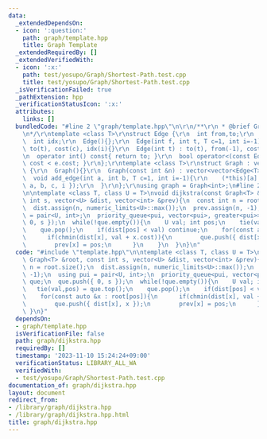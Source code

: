 ```yaml
---
data:
  _extendedDependsOn:
  - icon: ':question:'
    path: graph/template.hpp
    title: Graph Template
  _extendedRequiredBy: []
  _extendedVerifiedWith:
  - icon: ':x:'
    path: test/yosupo/Graph/Shortest-Path.test.cpp
    title: test/yosupo/Graph/Shortest-Path.test.cpp
  _isVerificationFailed: true
  _pathExtension: hpp
  _verificationStatusIcon: ':x:'
  attributes:
    links: []
  bundledCode: "#line 2 \"graph/template.hpp\"\n\r\n/**\r\n * @brief Graph Template\r\
    \n*/\r\ntemplate <class T>\r\nstruct Edge {\r\n  int from,to;\r\n  T cost;\r\n\
    \  int idx;\r\n  Edge(){};\r\n  Edge(int f, int t, T c=1, int i=-1) : from(f),\
    \ to(t), cost(c), idx(i){}\r\n  Edge(int t) : to(t), from(-1), cost(1), idx(-1){}\r\
    \n  operator int() const{ return to; }\r\n  bool operator<(const Edge &e){ return\
    \ cost < e.cost; }\r\n};\r\ntemplate <class T>\r\nstruct Graph : vector<vector<Edge<T>>>\
    \ {\r\n  Graph(){}\r\n  Graph(const int &n) : vector<vector<Edge<T>>>(n){}\r\n\
    \  void add_edge(int a, int b, T c=1, int i=-1){\r\n    (*this)[a].push_back({\
    \ a, b, c, i });\r\n  }\r\n};\r\nusing graph = Graph<int>;\n#line 2 \"graph/dijkstra.hpp\"\
    \n\ntemplate <class T, class U = T>\nvoid dijkstra(const Graph<T> &root, const\
    \ int s, vector<U> &dist, vector<int> &prev){\n  const int n = root.size();\n\
    \  dist.assign(n, numeric_limits<U>::max());\n  prev.assign(n, -1);\n  using pui\
    \ = pair<U, int>;\n  priority_queue<pui, vector<pui>, greater<pui>> que;\n  que.push({\
    \ 0, s });\n  while(!que.empty()){\n    U val; int pos;\n    tie(val,pos) = que.top();\n\
    \    que.pop();\n    if(dist[pos] < val) continue;\n    for(const auto &x : root[pos]){\n\
    \      if(chmin(dist[x], val + x.cost)){\n        que.push({ dist[x], x });\n\
    \        prev[x] = pos;\n      }\n    }\n  }\n}\n"
  code: "#include \"template.hpp\"\n\ntemplate <class T, class U = T>\nvoid dijkstra(const\
    \ Graph<T> &root, const int s, vector<U> &dist, vector<int> &prev){\n  const int\
    \ n = root.size();\n  dist.assign(n, numeric_limits<U>::max());\n  prev.assign(n,\
    \ -1);\n  using pui = pair<U, int>;\n  priority_queue<pui, vector<pui>, greater<pui>>\
    \ que;\n  que.push({ 0, s });\n  while(!que.empty()){\n    U val; int pos;\n \
    \   tie(val,pos) = que.top();\n    que.pop();\n    if(dist[pos] < val) continue;\n\
    \    for(const auto &x : root[pos]){\n      if(chmin(dist[x], val + x.cost)){\n\
    \        que.push({ dist[x], x });\n        prev[x] = pos;\n      }\n    }\n \
    \ }\n}"
  dependsOn:
  - graph/template.hpp
  isVerificationFile: false
  path: graph/dijkstra.hpp
  requiredBy: []
  timestamp: '2023-11-10 15:24:24+09:00'
  verificationStatus: LIBRARY_ALL_WA
  verifiedWith:
  - test/yosupo/Graph/Shortest-Path.test.cpp
documentation_of: graph/dijkstra.hpp
layout: document
redirect_from:
- /library/graph/dijkstra.hpp
- /library/graph/dijkstra.hpp.html
title: graph/dijkstra.hpp
---
```


